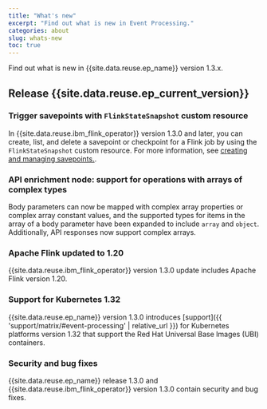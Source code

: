 ```yaml
---
title: "What's new"
excerpt: "Find out what is new in Event Processing."
categories: about
slug: whats-new
toc: true
---
```


Find out what is new in {{site.data.reuse.ep_name}} version 1.3.x.

## Release {{site.data.reuse.ep_current_version}}

### Trigger savepoints with `FlinkStateSnapshot` custom resource

In {{site.data.reuse.ibm_flink_operator}} version 1.3.0 and later, you can create, list, and delete a savepoint or checkpoint for a Flink job by using the `FlinkStateSnapshot` custom resource. For more information, see [creating and managing savepoints.](../../installing/backup-restore/#backing-up).

### API enrichment node: support for operations with arrays of complex types

Body parameters can now be mapped with complex array properties or complex array constant values, and the supported types for items in the array of a body parameter have been expanded to include `array` and `object`. Additionally, API responses now support complex arrays.

### Apache Flink updated to 1.20

{{site.data.reuse.ibm_flink_operator}} version 1.3.0 update includes Apache Flink version 1.20.

### Support for Kubernetes 1.32

{{site.data.reuse.ep_name}} version 1.3.0 introduces [support]({{ 'support/matrix/#event-processing' | relative_url }}) for Kubernetes platforms version 1.32 that support the Red Hat Universal Base Images (UBI) containers.

### Security and bug fixes

{{site.data.reuse.ep_name}} release 1.3.0 and {{site.data.reuse.ibm_flink_operator}} version 1.3.0 contain security and bug fixes.

